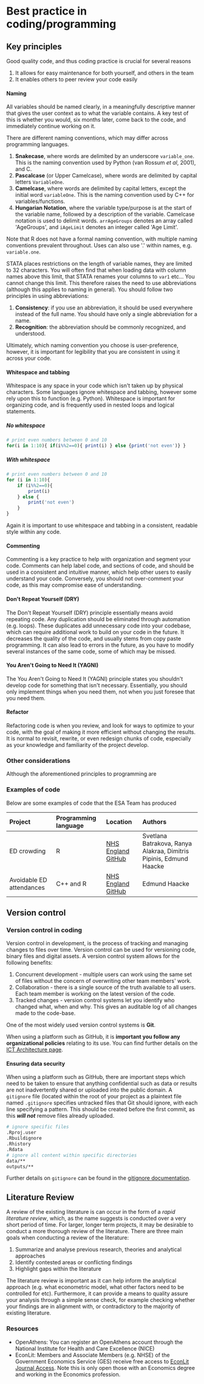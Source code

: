 # Best practice in coding/programming

## Key principles

Good quality code, and thus coding practice is crucial for several reasons

1. It allows for easy maintenance for both yourself, and others in the team
2. It enables others to peer review your code easily


#### Naming

All variables should be named clearly, in a meaningfully descriptive manner that gives the user context as to what the variable contains. A key test of this is whether you would, six months later, come back to the code, and immediately continue working on it.

There are different naming conventions, which may differ across programming languages.

1. **Snakecase**, where words are delimited by an underscore `variable_one`. This is the naming convention used by Python (van Rossum _et al_, 2001), and C.
2. **Pascalcase** (or Upper Camelcase), where words are delimited by capital letters `VariableOne`. 
3. **Camelcase**, where words are delimited by capital letters, except the initial word `variableOne`. This is the naming convention used by C++ for variables/functions.
4. **Hungarian Notation**, where the variable type/purpose is at the start of the variable name, followed by a description of the variable. Camelcase notation is used to delimit words. `arrAgeGroups` denotes an array called 'AgeGroups', and `iAgeLimit` denotes an integer called 'Age Limit'.

Note that R does not have a formal naming convention, with multiple naming conventions prevalent throughout. Uses can also use '.' within names, e.g. `variable.one`.

STATA places restrictions on the length of variable names, they are limited to 32 characters. You will often find that when loading data with column names above this limit, that STATA renames your columns to `var1` etc... You cannot change this limit. This therefore raises the need to use abbreviations (although this applies to naming in general). You should follow two principles in using abbreviations:

1. **Consistency**: if you use an abbreviation, it should be used everywhere instead of the full name. You should have only a single abbreviation for a name.
2. **Recognition**: the abbreviation should be commonly recognized, and understood.

Ultimately, which naming convention you choose is user-preference, however, it is important for legibility that you are consistent in using it across your code.

#### Whitespace and tabbing

Whitespace is any space in your code which isn't taken up by physical characters. Some languages ignore whitespace and tabbing, however some rely upon this to function (e.g. Python). Whitespace is important for organizing code, and is frequently used in nested loops and logical statements.

##### No whitespace

```r
# print even numbers between 0 and 10
for(i in 1:10){ if(i%%2==0){ print(i) } else {print('not even')} }
```

##### With whitespace

```r
# print even numbers between 0 and 10
for (i in 1:10){
	if (i%%2==0){
		print(i)
	} else {
		print('not even')
	}
}
```

Again it is important to use whitespace and tabbing in a consistent, readable style within any code.

#### Commenting 

Commenting is a key practice to help with organization and segment your code. Comments can help label code, and sections of code, and should be used in a consistent and intuitive manner, which help other users to easily understand your code. Conversely, you should not over-comment your code, as this may compromise ease of understanding.

#### Don't Repeat Yourself (DRY)

The Don't Repeat Yourself (DRY) principle essentially means avoid repeating code. Any duplication should be eliminated through automation (e.g. loops). These duplicates add unnecessary code into your codebase, which can require additional work to build on your code in the future. It decreases the quality of the code, and usually stems from copy paste programming. It can also lead to errors in the future, as you have to modify several instances of the same code, some of which may be missed.

#### You Aren't Going to Need It (YAGNI)

The You Aren't Going to Need It (YAGNI) principle states you shouldn't develop code for something that isn't necessary. Essentially, you should only implement things when you need them, not when you just foresee that you need them. 

#### Refactor

Refactoring code is when you review, and look for ways to optimize to your code, with the goal of making it more efficient without changing the results. It is normal to revisit, rewrite, or even redesign chunks of code, especially as your knowledge and familiarity of the project develop.

### Other considerations

Although the aforementioned principles to programming are

### Examples of code

Below are some examples of code that the ESA Team has produced

| Project | Programming language | Location | Authors |
| :--- | :--- | :--- | :--- |
| ED crowding | R | [NHS England GitHub](https://github.com/nhsengland/ESA_ED_Crowding) | Svetlana Batrakova, Ranya Alakraa, Dimitris Pipinis, Edmund Haacke |
| Avoidable ED attendances | C++ and R | [NHS England GitHub](https://github.com/nhsengland/ESA_Avoidable_ED_Attendances) | Edmund Haacke |

## Version control

### Version control in coding

Version control in development, is the process of tracking and managing changes to files over time. Version control can be used for versioning code, binary files and digital assets. A version control system allows for the following benefits:

1. Concurrent development - multiple users can work using the same set of files without the concern of overwriting other team members' work.
2. Collaboration - there is a single source of the truth available to all users. Each team member is working on the latest version of the code.
3. Tracked changes - version control systems let you identify who changed what, when and why. This gives an auditable log of all changes made to the code-base.

One of the most widely used version control systems is **Git**. 

When using a platform such as GitHub, it is **important you follow any organizational policies** relating to its use. You can find further details on the [ICT Architecture page](https://github.com). 

#### Ensuring data security

When using a platform such as GitHub, there are important steps which need to be taken to ensure that anything confidential such as data or results are not inadvertently shared or uploaded into the public domain. A `gitignore` file (located within the root of your project as a plaintext file named `.gitignore` specifies untracked files that Git should ignore, with each line specifying a pattern. This should be created before the first commit, as this ***will not*** remove files already uploaded.

```bash
# ignore specific files
.Rproj.user
.Rbuildignore
.Rhistory
.Rdata
# ignore all content within specific directories
data/**
outputs/**
```

Further details on `gitignore` can be found in the [gitignore documentation](https://git-scm.com/docs/gitignore).

## Literature Review

A review of the existing literature is can occur in the form of a _rapid literature review_, which, as the name suggests is conducted over a very short period of time. For larger, longer term projects, it may be desirable to conduct a more thorough review of the literature. There are three main goals when conducting a review of the literature:

1. Summarize and analyse previous research, theories and analytical approaches
2. Identify contested areas or conflicting findings
3. Highlight gaps within the literature

The literature review is important as it can help inform the analytical approach (e.g. what econometric model, what other factors need to be controlled for etc). Furthermore, it can provide a means to quality assure your analysis through a simple sense check, for example checking whether your findings are in alignment with, or contradictory to the majority of existing literature.

### Resources

- OpenAthens: You can register an OpenAthens account through the National Institute for Health and Care Excellence (NICE) 
- EconLit: Members and Associate Members (e.g. NHSE) of the Government Economics Service (GES) receive free access to [EconLit Journal Access](https://members.ges.gov.uk/your-career/your-continued-professional-development/core-resources-and-guidance/ebsco/). Note this is only open those with an Economics degree and working in the Economics profession.